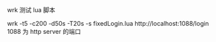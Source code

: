 wrk 测试 lua 脚本

wrk -t5 -c200 -d50s -T20s -s fixedLogin.lua http://localhost:1088/login
1088 为 http server 的端口
